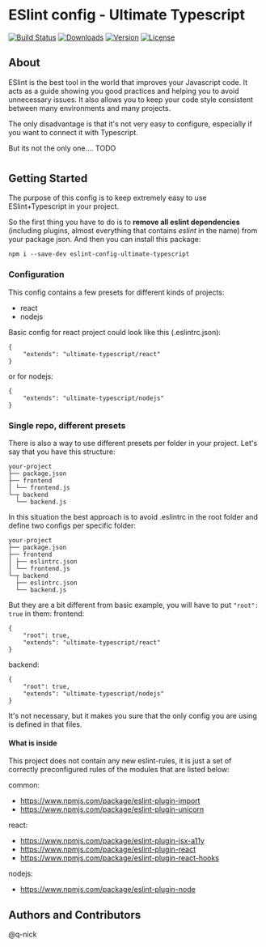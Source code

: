 # ESlint config - Ultimate Typescript

[![Build Status](https://travis-ci.org/q-nick/eslint-config-ultimate-typescript.svg)](https://travis-ci.org/q-nick/eslint-config-ultimate-typescript) <a href="https://www.npmjs.com/package/eslint-config-ultimate-typescript"><img src="https://img.shields.io/npm/dm/eslint-config-ultimate-typescript.svg" alt="Downloads"></a> <a href="https://www.npmjs.com/package/eslint-config-ultimate-typescript"><img src="https://img.shields.io/npm/v/eslint-config-ultimate-typescript.svg" alt="Version"></a> <a href="https://www.npmjs.com/package/npm-gui"><img src="https://img.shields.io/npm/l/npm-gui.svg" alt="License"></a>

## About
ESlint is the best tool in the world that improves your Javascript code. It acts as a guide showing you good practices and helping you to avoid unnecessary issues. 
It also allows you to keep your code style consistent between many environments and many projects.

The only disadvantage is that it's not very easy to configure, especially if you want to connect it with Typescript.

But its not the only one.... TODO

#
## Getting Started
The purpose of this config is to keep extremely easy to use ESlint+Typescript in your project. 

So the first thing you have to do is to **remove all eslint dependencies** (including plugins, almost everything that contains _eslint_ in the name) from your package json.
And then you can install this package:
```
npm i --save-dev eslint-config-ultimate-typescript
```

### Configuration
This config contains a few presets for different kinds of projects:

- react
- nodejs

Basic config for react project could look like this (.eslintrc.json):
```
{
    "extends": "ultimate-typescript/react"
}
```
or for nodejs:
```
{
    "extends": "ultimate-typescript/nodejs"
}
```

### Single repo, different presets
There is also a way to use different presets per folder in your project. Let's say that you have this structure:

```
your-project
├── package.json
├── frontend
│ └── frontend.js
└─┬ backend
  └── backend.js
```

In this situation the best approach is to avoid .eslintrc in the root folder and define two configs per specific folder:

```
your-project
├── package.json
├── frontend
│ ├── eslintrc.json
│ └── frontend.js
└─┬ backend
  ├── eslintrc.json
  └── backend.js
```

But they are a bit different from basic example, you will have to put `"root": true` in them:
frontend:
```
{
    "root": true,
    "extends": "ultimate-typescript/react"
}
```
backend:
```
{
    "root": true,
    "extends": "ultimate-typescript/nodejs"
}
```

It's not necessary, but it makes you sure that the only config you are using is defined in that files.

#### What is inside
This project does not contain any new eslint-rules, it is just a set of correctly preconfigured rules of the modules that are listed below:

common:
- https://www.npmjs.com/package/eslint-plugin-import
- https://www.npmjs.com/package/eslint-plugin-unicorn

react:
- https://www.npmjs.com/package/eslint-plugin-jsx-a11y
- https://www.npmjs.com/package/eslint-plugin-react
- https://www.npmjs.com/package/eslint-plugin-react-hooks

nodejs:
- https://www.npmjs.com/package/eslint-plugin-node

## Authors and Contributors
@q-nick
